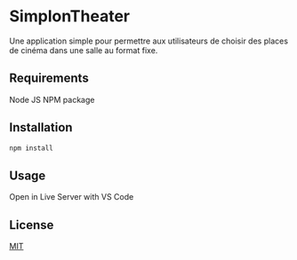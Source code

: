 # SimplonTheater

Une application simple pour permettre aux utilisateurs de choisir des places de cinéma dans une salle au format fixe.

## Requirements

Node JS
NPM package

## Installation

```bash
npm install
```

## Usage

Open in Live Server with VS Code


## License
[MIT](https://choosealicense.com/licenses/mit/)